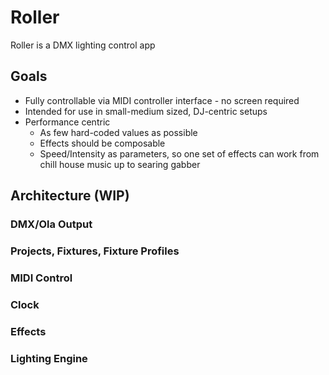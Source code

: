 # Roller

Roller is a DMX lighting control app


## Goals
- Fully controllable via MIDI controller interface - no screen required
- Intended for use in small-medium sized, DJ-centric setups
- Performance centric
    - As few hard-coded values as possible
    - Effects should be composable
    - Speed/Intensity as parameters, so one set of effects can work from chill house music up to searing gabber


## Architecture (WIP)
### DMX/Ola Output
### Projects, Fixtures, Fixture Profiles
### MIDI Control
### Clock
### Effects
### Lighting Engine
